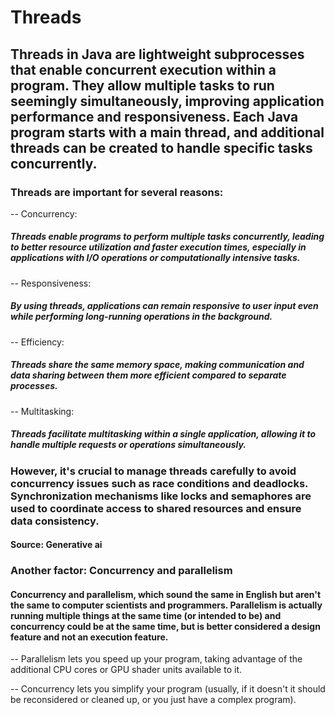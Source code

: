 # Threads

## Threads in Java are lightweight subprocesses that enable concurrent execution within a program. They allow multiple tasks to run seemingly simultaneously, improving application performance and responsiveness. Each Java program starts with a main thread, and additional threads can be created to handle specific tasks concurrently.

### Threads are important for several reasons:

-- Concurrency:

##### Threads enable programs to perform multiple tasks concurrently, leading to better resource utilization and faster execution times, especially in applications with I/O operations or computationally intensive tasks.
    
-- Responsiveness:
    
#####    By using threads, applications can remain responsive to user input even while performing long-running operations in the background.
    
-- Efficiency:

##### Threads share the same memory space, making communication and data sharing between them more efficient compared to separate processes.
    
-- Multitasking:

##### Threads facilitate multitasking within a single application, allowing it to handle multiple requests or operations simultaneously. 

### However, it's crucial to manage threads carefully to avoid concurrency issues such as race conditions and deadlocks. Synchronization mechanisms like locks and semaphores are used to coordinate access to shared resources and ensure data consistency.

#### Source: Generative ai

### Another factor: Concurrency and parallelism

####  Concurrency and parallelism, which sound the same in English but aren't the same to computer scientists and programmers. Parallelism is actually running multiple things at the same time (or intended to be) and concurrency could be at the same time, but is better considered a design feature and not an execution feature.

-- Parallelism lets you speed up your program, taking advantage of the additional CPU cores or GPU shader units available to it.

-- Concurrency lets you simplify your program (usually, if it doesn't it should be reconsidered or cleaned up, or you just have a complex program). 